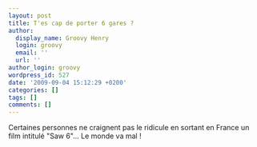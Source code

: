 ```yaml
---
layout: post
title: T'es cap de porter 6 gares ?
author:
  display_name: Groovy Henry
  login: groovy
  email: ''
  url: ''
author_login: groovy
wordpress_id: 527
date: '2009-09-04 15:12:29 +0200'
categories: []
tags: []
comments: []
---
```

Certaines personnes ne craignent pas le ridicule en sortant en France un film intitulé "Saw 6"... Le monde va mal !
